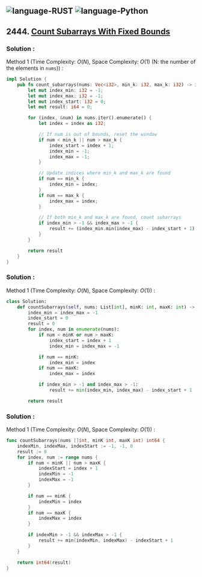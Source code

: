![language-RUST](https://img.shields.io/badge/RUST-8d4004?style=for-the-badge&logo=RUST)
![language-Python](https://img.shields.io/badge/Python-ffd43b?style=for-the-badge&logo=PYTHON)
---

## 2444. [Count Subarrays With Fixed Bounds](https://leetcode.com/problems/count-subarrays-with-fixed-bounds)

### Solution :

Method 1 (Time Complexity: $O(N)$, Space Complexity: $O(1)$ (N: the number of the elements in `nums`)) :
```rust
impl Solution {
    pub fn count_subarrays(nums: Vec<i32>, min_k: i32, max_k: i32) -> i64 {
        let mut index_min: i32 = -1;
        let mut index_max: i32 = -1;
        let mut index_start: i32 = 0;
        let mut result: i64 = 0;

        for (index, &num) in nums.iter().enumerate() {
            let index = index as i32;

            // If num is out of bounds, reset the window
            if num < min_k || num > max_k {
                index_start = index + 1;
                index_min = -1;
                index_max = -1;
            }

            // Update indices where min_k and max_k are found
            if num == min_k {
                index_min = index;
            }
            if num == max_k {
                index_max = index;
            }

            // If both min_k and max_k are found, count subarrays
            if index_min > -1 && index_max > -1 {
                result += (index_min.min(index_max) - index_start + 1) as i64;
            }
        }

        return result
    }
}
```

### Solution :

Method 1 (Time Complexity: $O(N)$, Space Complexity: $O(1)$) :
```python
class Solution:
    def countSubarrays(self, nums: List[int], minK: int, maxK: int) -> int:
        index_min = index_max = -1
        index_start = 0
        result = 0
        for index, num in enumerate(nums):
            if num < minK or num > maxK:
                index_start = index + 1
                index_min = index_max = -1

            if num == minK:
                index_min = index
            if num == maxK:
                index_max = index

            if index_min > -1 and index_max > -1:
                result += min(index_min, index_max) - index_start + 1

        return result
```

### Solution :

Method 1 (Time Complexity: $O(N)$, Space Complexity: $O(1)$) :
```go
func countSubarrays(nums []int, minK int, maxK int) int64 {
    indexMin, indexMax, indexStart := -1, -1, 0
    result := 0
    for index, num := range nums {
        if num < minK || num > maxK {
            indexStart = index + 1
            indexMin = -1
            indexMax = -1
        }

        if num == minK {
            indexMin = index
        }
        if num == maxK {
            indexMax = index
        }

        if indexMin > -1 && indexMax > -1 {
            result += min(indexMin, indexMax) - indexStart + 1
        }
    }

    return int64(result)
}
```
